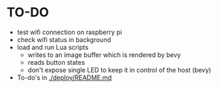 # TO-DO

- test wifi connection on raspberry pi
- check wifi status in background
- load and run Lua scripts
    - writes to an image buffer which is rendered by bevy
    - reads button states
    - don't expose single LED to keep it in control of the host (bevy)
- To-do's in [./deploy/README.md](./deploy/README.md)
